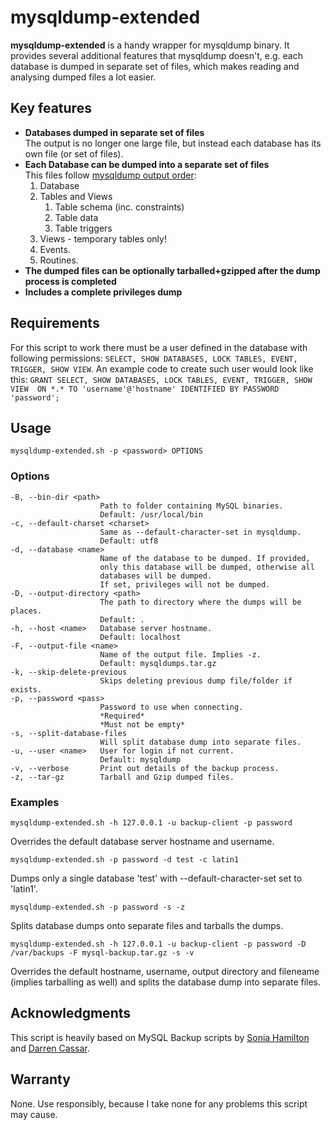 # mysqldump-extended

**mysqldump-extended** is a handy wrapper for mysqldump binary. It provides several additional features that mysqldump doesn't, e.g. each database is dumped in separate set of files, which makes reading and analysing dumped files a lot easier.

## Key features
- **Databases dumped in separate set of files**  
The output is no longer one large file, but instead each database has its own file (or set of files).
- **Each Database can be dumped into a separate set of files**  
This files follow [mysqldump output order](http://stackoverflow.com/a/9136706/108878):
  1. Database
  2. Tables and Views
     1. Table schema (inc. constraints)
     2. Table data
     3. Table triggers
  3. Views - temporary tables only!
  4. Events.
  5. Routines.
- **The dumped files can be optionally tarballed+gzipped after the dump process is completed**
- **Includes a complete privileges dump**

## Requirements
For this script to work there must be a user defined in the database with following permissions:
`SELECT, SHOW DATABASES, LOCK TABLES, EVENT, TRIGGER, SHOW VIEW`.
An example code to create such user would look like this:
`GRANT SELECT, SHOW DATABASES, LOCK TABLES, EVENT, TRIGGER, SHOW VIEW 
ON *.* TO 'username'@'hostname' IDENTIFIED BY PASSWORD 'password';`

## Usage
`mysqldump-extended.sh -p <password> OPTIONS`

### Options
    -B, --bin-dir <path>
                        Path to folder containing MySQL binaries.
                        Default: /usr/local/bin
    -c, --default-charset <charset>
                        Same as --default-character-set in mysqldump.
                        Default: utf8
    -d, --database <name>
                        Name of the database to be dumped. If provided,
                        only this database will be dumped, otherwise all
                        databases will be dumped.
						If set, privileges will not be dumped.
    -D, --output-directory <path>
                        The path to directory where the dumps will be places.
                        Default: .
    -h, --host <name>   Database server hostname.
                        Default: localhost
    -F, --output-file <name>
                        Name of the output file. Implies -z.
                        Default: mysqldumps.tar.gz
    -k, --skip-delete-previous
                        Skips deleting previous dump file/folder if exists.
    -p, --password <pass>
                        Password to use when connecting.
                        *Required*
                        *Must not be empty*
    -s, --split-database-files
						Will split database dump into separate files.
    -u, --user <name>   User for login if not current.
                        Default: mysqldump
    -v, --verbose       Print out details of the backup process.
    -z, --tar-gz        Tarball and Gzip dumped files.
                        

### Examples
`mysqldump-extended.sh -h 127.0.0.1 -u backup-client -p password`

Overrides the default database server hostname and username.

`mysqldump-extended.sh -p password -d test -c latin1`

Dumps only a single database 'test' with --default-character-set set to 'latin1'.

`mysqldump-extended.sh -p password -s -z`

Splits database dumps onto separate files and tarballs the dumps.

`mysqldump-extended.sh -h 127.0.0.1 -u backup-client -p password -D /var/backups -F mysql-backup.tar.gz -s -v`

Overrides the default hostname, username, output directory and fileneame (implies tarballing as well) and splits the database dump into separate files.

## Acknowledgments
This script is heavily based on MySQL Backup scripts by [Sonia Hamilton](http://soniahamilton.wordpress.com/2005/11/16/backup-multiple-databases-into-separate-files/) and [Darren Cassar](http://mysqlpreacher.com/wordpress/2010/08/dumping-ddl-mysqldump-tables-stored-procedures-events-triggers-separately/).

## Warranty
None. Use responsibly, because I take none for any problems this script may cause.